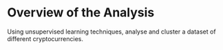 # Overview of the Analysis
Using unsupervised learning techniques, analyse and cluster a dataset of different cryptocurrencies. 
